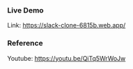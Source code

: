 ### Live Demo

Link: https://slack-clone-6815b.web.app/

### Reference

Youtube: https://youtu.be/QiTq5WrWoJw
